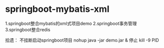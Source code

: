 # springboot-mybatis-xml
1.springboot整合mybatis的xml式项目demo
2.springboot事务管理
3.springboot整合redis


拾遗：  不挂断启动springboot项目  nohup java -jar demo.jar &
		停止  kill -9 PID 

